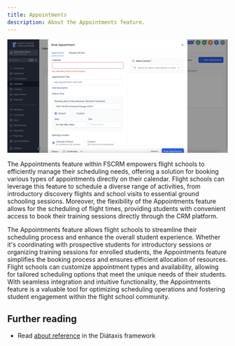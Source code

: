 ```yaml
---
title: Appointments
description: About the Appointments feature.
---
```

![Book Appointment](/public/features/book-appointment.webp)

The Appointments feature within FSCRM empowers flight schools to efficiently manage their scheduling needs, offering a solution for booking various types of appointments directly on their calendar. Flight schools can leverage this feature to schedule a diverse range of activities, from introductory discovery flights and school visits to essential ground schooling sessions. Moreover, the flexibility of the Appointments feature allows for the scheduling of flight times, providing students with convenient access to book their training sessions directly through the CRM platform.

The Appointments feature allows flight schools to streamline their scheduling process and enhance the overall student experience. Whether it's coordinating with prospective students for introductory sessions or organizing training sessions for enrolled students, the Appointments feature simplifies the booking process and ensures efficient allocation of resources. Flight schools can customize appointment types and availability, allowing for tailored scheduling options that meet the unique needs of their students. With seamless integration and intuitive functionality, the Appointments feature is a valuable tool for optimizing scheduling operations and fostering student engagement within the flight school community.


## Further reading

- Read [about reference](https://diataxis.fr/reference/) in the Diátaxis framework